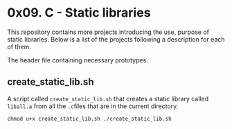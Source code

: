 # 0x09. C - Static libraries

This repository contains more projects introducing the use, purpose of static libraries. Below is a list of the projects following a description for each of them.

The header file containing necessary prototypes. 



## create_static_lib.sh

A script called `create_static_lib.sh` that creates a static library called `liball.a` from all the `.c`files that are in the current directory.

``
chmod u+x create_static_lib.sh
./create_static_lib.sh
``
